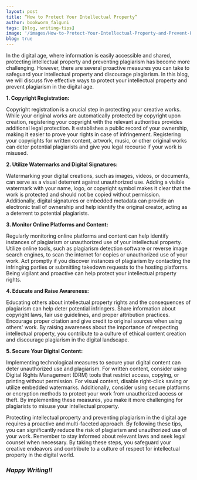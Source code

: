```yaml
---
layout: post
title: “How to Protect Your Intellectual Property”
author: bookworm_falguni
tags: [blog, writing-tips]
image: '/images/How-to-Protect-Your-Intellectual-Property-and-Prevent-Plagiarism.png'
blog: true
---
```

In the digital age, where information is easily accessible and shared, protecting intellectual property and preventing plagiarism has become more challenging. However, there are several proactive measures you can take to safeguard your intellectual property and discourage plagiarism. In this blog, we will discuss five effective ways to protect your intellectual property and prevent plagiarism in the digital age.

**1. Copyright Registration:**

Copyright registration is a crucial step in protecting your creative works. While your original works are automatically protected by copyright upon creation, registering your copyright with the relevant authorities provides additional legal protection. It establishes a public record of your ownership, making it easier to prove your rights in case of infringement. Registering your copyrights for written content, artwork, music, or other original works can deter potential plagiarists and give you legal recourse if your work is misused.

**2. Utilize Watermarks and Digital Signatures:**

Watermarking your digital creations, such as images, videos, or documents, can serve as a visual deterrent against unauthorized use. Adding a visible watermark with your name, logo, or copyright symbol makes it clear that the work is protected and should not be copied without permission. Additionally, digital signatures or embedded metadata can provide an electronic trail of ownership and help identify the original creator, acting as a deterrent to potential plagiarists.

**3. Monitor Online Platforms and Content:**

Regularly monitoring online platforms and content can help identify instances of plagiarism or unauthorized use of your intellectual property. Utilize online tools, such as plagiarism detection software or reverse image search engines, to scan the internet for copies or unauthorized use of your work. Act promptly if you discover instances of plagiarism by contacting the infringing parties or submitting takedown requests to the hosting platforms. Being vigilant and proactive can help protect your intellectual property rights.

**4. Educate and Raise Awareness:**

Educating others about intellectual property rights and the consequences of plagiarism can help deter potential infringers. Share information about copyright laws, fair use guidelines, and proper attribution practices. Encourage proper citation and give credit to original sources when using others' work. By raising awareness about the importance of respecting intellectual property, you contribute to a culture of ethical content creation and discourage plagiarism in the digital landscape.

**5. Secure Your Digital Content:**

Implementing technological measures to secure your digital content can deter unauthorized use and plagiarism. For written content, consider using Digital Rights Management (DRM) tools that restrict access, copying, or printing without permission. For visual content, disable right-click saving or utilize embedded watermarks. Additionally, consider using secure platforms or encryption methods to protect your work from unauthorized access or theft. By implementing these measures, you make it more challenging for plagiarists to misuse your intellectual property.

Protecting intellectual property and preventing plagiarism in the digital age requires a proactive and multi-faceted approach. By following these tips, you can significantly reduce the risk of plagiarism and unauthorized use of your work. Remember to stay informed about relevant laws and seek legal counsel when necessary. By taking these steps, you safeguard your creative endeavors and contribute to a culture of respect for intellectual property in the digital world.

### ***Happy Writing!!***

